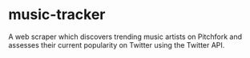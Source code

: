 # music-tracker
A web scraper which discovers trending music artists on Pitchfork and assesses their current popularity on Twitter using the Twitter API.

